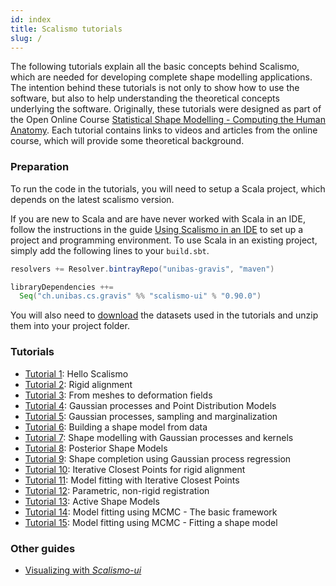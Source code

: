 ```yaml
---
id: index
title: Scalismo tutorials
slug: /
---
```

The following tutorials explain all the basic concepts behind Scalismo, which are needed for developing complete shape modelling applications.
The intention behind these tutorials is not only to show how to use the software, but also to help understanding the theoretical concepts underlying the software.
Originally, these tutorials were designed as part of the Open Online Course [Statistical Shape Modelling - Computing the Human Anatomy](https://www.futurelearn.com/courses/statistical-shape-modelling).
Each tutorial contains links to videos and articles from the online course, which will
provide some theoretical background.

### Preparation

To run the code in the tutorials, you will need to setup a Scala project,
which depends on the latest scalismo version.

If you are new to Scala and are have never worked with Scala in an IDE,
follow the instructions in the guide [Using Scalismo in an IDE](ide) to
set up a project and programming environment. To use Scala in an existing project, simply add the following lines to
your ```build.sbt```.

```scala
resolvers += Resolver.bintrayRepo("unibas-gravis", "maven")

libraryDependencies ++=
  Seq("ch.unibas.cs.gravis" %% "scalismo-ui" % "0.90.0")
```

You will also need to [download](https://drive.switch.ch/index.php/s/zOJDpqh2ZGxzJJH) the datasets used in the tutorials and unzip them into your project folder.

### Tutorials

* [Tutorial 1](tutorials/tutorial1): Hello Scalismo
* [Tutorial 2](tutorials/tutorial2): Rigid alignment
* [Tutorial 3](tutorials/tutorial3): From meshes to deformation fields
* [Tutorial 4](tutorials/tutorial4): Gaussian processes and Point Distribution Models
* [Tutorial 5](tutorials/tutorial5): Gaussian processes, sampling and marginalization
* [Tutorial 6](tutorials/tutorial6): Building a shape model from data
* [Tutorial 7](tutorials/tutorial7): Shape modelling with Gaussian processes and kernels
* [Tutorial 8](tutorials/tutorial8): Posterior Shape Models
* [Tutorial 9](tutorials/tutorial9): Shape completion using Gaussian process regression
* [Tutorial 10](tutorials/tutorial10): Iterative Closest Points for rigid alignment
* [Tutorial 11](tutorials/tutorial11): Model fitting with Iterative Closest Points
* [Tutorial 12](tutorials/tutorial12): Parametric, non-rigid registration
* [Tutorial 13](tutorials/tutorial13): Active Shape Models
* [Tutorial 14](tutorials/tutorial14): Model fitting using MCMC - The basic framework
* [Tutorial 15](tutorials/tutorial15): Model fitting using MCMC - Fitting a shape model


### Other guides

* [Visualizing with *Scalismo-ui*](scalismo-ui-introduction)

